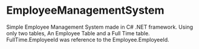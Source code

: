 # EmployeeManagementSystem
Simple Employee Management System made in C# .NET framework. Using only two tables, An Employee Table and a Full Time table. FullTime.EmployeeId was reference to the Employee.EmployeeId.
